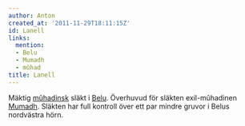 ```yaml
---
author: Anton
created_at: '2011-11-29T18:11:15Z'
id: Lanell
links:
  mention:
  - Belu
  - Mumadh
  - mûhad
title: Lanell
---
```


Mäktig [mûhadinsk] släkt i [Belu]. Överhuvud för släkten exil-mûhadinen [Mumadh]. Släkten har full
kontroll över ett par mindre gruvor i Belus nordvästra hörn.

  [mûhadinsk]: mûhad
  [Belu]: Belu
  [Mumadh]: Mumadh

